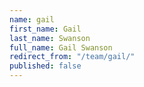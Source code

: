 ```yaml
---
name: gail
first_name: Gail
last_name: Swanson
full_name: Gail Swanson
redirect_from: "/team/gail/"
published: false
---
```



